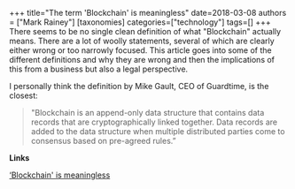 +++
title="The term 'Blockchain' is meaningless"
date=2018-03-08
authors = ["Mark Rainey"]
[taxonomies]
categories=["technology"]
tags=[]
+++
There seems to be no single clean definition of what "Blockchain" actually means. There are a lot of woolly statements, several of which are clearly either wrong or too narrowly focused. This article goes into some of the different definitions and why they are wrong and then the implications of this from a business but also a legal perspective.
<!-- more -->

I personally think the definition by Mike Gault, CEO of Guardtime, is the closest:

> "Blockchain is an append-only data structure that contains data records that are cryptographically linked together. Data records are added to the data structure when multiple distributed parties come to consensus based on pre-agreed rules.”



__Links__

[‘Blockchain' is meaningless](https://www.theverge.com/2018/3/7/17091766/blockchain-bitcoin-ethereum-cryptocurrency-meaning)

